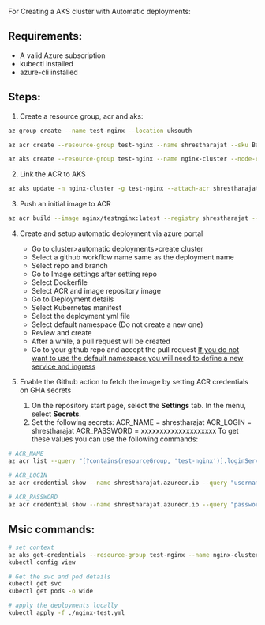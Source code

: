 For Creating a AKS cluster with Automatic deployments:

## Requirements:
- A valid Azure subscription
- kubectl installed  
- azure-cli installed


## Steps:
1. Create a resource group, acr and aks:
```bash
az group create --name test-nginx --location uksouth

az acr create --resource-group test-nginx --name shrestharajat --sku Basic

az aks create --resource-group test-nginx --name nginx-cluster --node-count 1 --enable-addons monitoring
```

2. Link the ACR to AKS
```bash
az aks update -n nginx-cluster -g test-nginx --attach-acr shrestharajat
```

3. Push an initial image to ACR
```bash
az acr build --image nginx/testnginx:latest --registry shrestharajat --file Dockerfile .
```

4. Create and setup automatic deployment via azure portal
	- Go to cluster>automatic deployments>create cluster 
	- Select a github workflow name same as the deployment name
	- Select repo and branch
	- Go to Image settings after setting repo
	- Select Dockerfile
	- Select ACR and image repository image
	- Go to Deployment details
	- Select Kubernetes manifest
	- Select the deployment yml file
	- Select default namespace (Do not create a new one)
	- Review and create
	- After a while, a pull request will be created
	- Go to your github repo and accept the pull request
	[If you do not want to use the default namespace you will need to define a new service and ingress](https://learn.microsoft.com/en-us/training/modules/aks-deploy-container-app/7-exercise-expose-app)

5. Enable the Github action to fetch the image by setting ACR credentials on GHA secrets
	1.  On the repository start page, select the **Settings** tab. In the menu, select **Secrets**.
	2. Set the following secrets:
		ACR_NAME = shrestharajat
		ACR_LOGIN = shrestharajat
		ACR_PASSWORD = xxxxxxxxxxxxxxxxxxxx
	To get these values you can use the following commands:
```bash
# ACR_NAME
az acr list --query "[?contains(resourceGroup, 'test-nginx')].loginServer" -o table

# ACR_LOGIN
az acr credential show --name shrestharajat.azurecr.io --query "username" -o table
  
# ACR_PASSWORD
az acr credential show --name shrestharajat.azurecr.io --query "passwords[0].value" -o table
```


## Msic commands:
```bash
# set context
az aks get-credentials --resource-group test-nginx --name nginx-cluster
kubectl config view

# Get the svc and pod details
kubectl get svc
kubectl get pods -o wide

# apply the deployments locally
kubectl apply -f ./nginx-test.yml
```